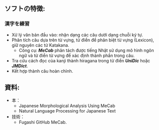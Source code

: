 ## ソフトの特徴:
### 漢字を練習
- Xử lý văn bản đầu vào: nhận dạng các câu dưới dạng chuỗi ký tự.
- Phân tích câu dựa trên từ vựng, từ điển để phân biệt từ vựng (Lexicon), giữ nguyên các từ Katakana.
	- Công cụ: ***MeCab*** phân tách được tiếng Nhật sử dụng mô hình ngôn ngữ và từ điển từ vựng để xác định thành phần trong câu.
- Tra cứu cách đọc của kanji thành hiragana trong từ điển ***UniDic*** hoặc ***JMDict***.
- Kết hợp thành câu hoàn chỉnh.

## 資料:
- 本：
	- Japanese Morphological Analysis Using MeCab
	- Natural Language Processing for Japanese Text
- 技術：
	- Fugashi GitHub MeCab.